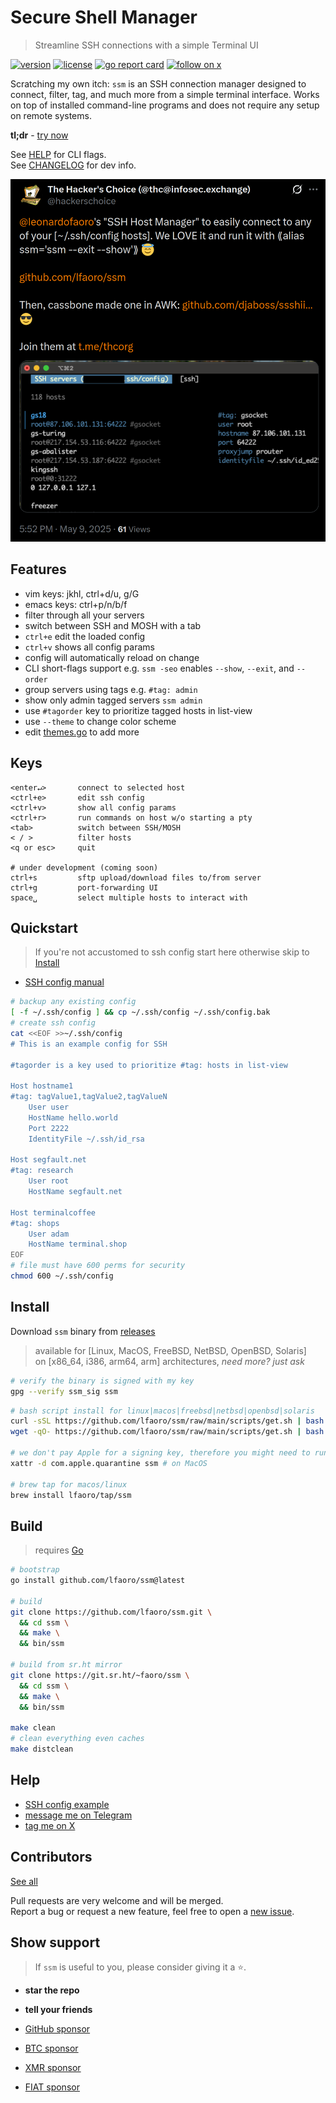 # Secure Shell Manager

> Streamline SSH connections with a simple Terminal UI

[![version][version-badge]](changelog.md)
[![license][license-badge]](license)
[![go report card](https://goreportcard.com/badge/github.com/lfaoro/ssm)](https://goreportcard.com/report/github.com/lfaoro/ssm)
[![follow on x][x-badge]](https://x.com/intent/follow?screen_name=leonardofaoro)

[version-badge]: https://img.shields.io/badge/version-0.3.5-blue.svg
[license-badge]: https://img.shields.io/badge/license-BSD3-blue
[x-badge]: https://img.shields.io/twitter/follow/leonardofaoro?label=follow&style=social

Scratching my own itch: `ssm` is an SSH connection manager designed to connect, filter, tag, and much more from a simple terminal interface. Works on top of installed command-line programs and does not require any setup on remote systems.

**tl;dr** - [try now](#Install)

See [HELP](data/help) for CLI flags. \
See [CHANGELOG](changelog.md) for dev info.

![demo](data/thc.png)

## Features
- vim keys: jkhl, ctrl+d/u, g/G
- emacs keys: ctrl+p/n/b/f
- filter through all your servers
- switch between SSH and MOSH with a tab
- `ctrl+e` edit the loaded config
- `ctrl+v` shows all config params
- config will automatically reload on change
- CLI short-flags support e.g. `ssm -seo` enables `--show`, `--exit`, and `--order`
- group servers using tags e.g. `#tag: admin`
- show only admin tagged servers `ssm admin`
- use `#tagorder` key to prioritize tagged hosts in list-view
- use `--theme` to change color scheme
- edit [themes.go](pkg/tui/themes.go) to add more

## Keys
```
<enter↵>       connect to selected host
<ctrl+e>       edit ssh config
<ctrl+v>       show all config params
<ctrl+r>       run commands on host w/o starting a pty 
<tab>          switch between SSH/MOSH
< / >          filter hosts
<q or esc>     quit

# under development (coming soon)
ctrl+s         sftp upload/download files to/from server 
ctrl+g         port-forwarding UI 
space␣         select multiple hosts to interact with
```

## Quickstart
> If you're not accustomed to ssh config start here otherwise skip to [Install](#install)
- [SSH config manual](https://man.openbsd.org/ssh_config.5)
```bash
# backup any existing config
[ -f ~/.ssh/config ] && cp ~/.ssh/config ~/.ssh/config.bak
# create ssh config
cat <<EOF >>~/.ssh/config
# This is an example config for SSH

#tagorder is a key used to prioritize #tag: hosts in list-view

Host hostname1
#tag: tagValue1,tagValue2,tagValueN
    User user
    HostName hello.world
    Port 2222
    IdentityFile ~/.ssh/id_rsa

Host segfault.net
#tag: research
    User root
    HostName segfault.net

Host terminalcoffee
#tag: shops
    User adam
    HostName terminal.shop
EOF
# file must have 600 perms for security
chmod 600 ~/.ssh/config
```

## Install
Download `ssm` binary from [releases](https://github.com/lfaoro/ssm/releases)
> available for [Linux, MacOS, FreeBSD, NetBSD, OpenBSD, Solaris] \
> on [x86_64, i386, arm64, arm] architectures,
_need more? just ask_

```bash
# verify the binary is signed with my key
gpg --verify ssm_sig ssm
```

```bash
# bash script install for linux|macos|freebsd|netbsd|openbsd|solaris
curl -sSL https://github.com/lfaoro/ssm/raw/main/scripts/get.sh | bash
wget -qO- https://github.com/lfaoro/ssm/raw/main/scripts/get.sh | bash

# we don't pay Apple for a signing key, therefore you might need to run
xattr -d com.apple.quarantine ssm # on MacOS

# brew tap for macos/linux
brew install lfaoro/tap/ssm
```

<!-- See [install](install.md) for more... -->

## Build
> requires [Go](https://go.dev/doc/install)

```bash
# bootstrap
go install github.com/lfaoro/ssm@latest

# build
git clone https://github.com/lfaoro/ssm.git \
  && cd ssm \
  && make \
  && bin/ssm

# build from sr.ht mirror
git clone https://git.sr.ht/~faoro/ssm \
  && cd ssm \
  && make \
  && bin/ssm

make clean
# clean everything even caches
make distclean
```

## Help
- [SSH config example](data/config_example)
- [message me on Telegram](https://t.me/leonarth)
- [tag me on X](https://x.com/leonardofaoro)

## Contributors
[See all](https://github.com/lfaoro/ssm/graphs/contributors)

Pull requests are very welcome and will be merged. \
Report a bug or request a new feature, feel free to open a [new issue](https://github.com/lfaoro/ssm/issues).

## Show support

> If `ssm` is useful to you, please consider giving it a ⭐.

- **star the repo**
- **tell your friends**

- [GitHub sponsor](https://github.com/sponsors/lfaoro)
- [BTC sponsor](https://mempool.space/address/bc1qzaqeqwklaq86uz8h2lww87qwfpnyh9fveyh3hs)
- [XMR sponsor](https://xmrchain.net/search?value=89XCyahmZiQgcVwjrSZTcJepPqCxZgMqwbABvzPKVpzC7gi8URDme8H6UThpCqX69y5i1aA81AKq57Wynjovy7g4K9MeY5c)
- [FIAT sponsor](https://checkout.revolut.com/pay/1122870b-1836-42e7-942b-90a99ef5e457)

